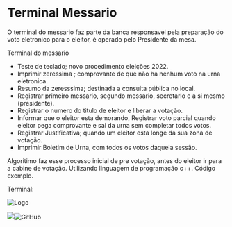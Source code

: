 
# Terminal Messario
O terminal do messario faz parte da banca responsavel pela preparação do voto eletronico para o  eleitor, é operado pelo Presidente da mesa.

Terminal do messario 
- Teste de teclado; novo procedimento eleições 2022.
- Imprimir zeressima ; comprovante de que não ha nenhum voto na urna eletronica.
- Resumo da zeresssima; destinada a consulta pública no local.
- Registrar primeiro messario, segundo messario, secretario e a si mesmo (presidente).
- Registrar o numero do titulo de eleitor e liberar a votação.
- Informar que o eleitor esta demorando, Registrar  voto parcial quando eleitor pega comprovante e sai da  urna sem completar todos votos.
- Registrar Justificativa; quando um eleitor esta longe da sua zona de votação.
- Imprimir Boletim de Urna, com todos os votos daquela sessão.

Algoritimo faz esse processo inicial de pre votação, antes do eleitor ir para a cabine de votação.
Utilizando linguagem de programação c++.
Código exemplo.






Terminal:


![Logo](https://img.comunidades.net/mei/meira/urna_eletronica_02__terminal_do_mesario.jpg)




![](https://img.shields.io/badge/c%2B%2B-gcc%20version%209.4.0-blue)![GitHub](https://img.shields.io/badge/licence-GPL%203.0-GREE)

